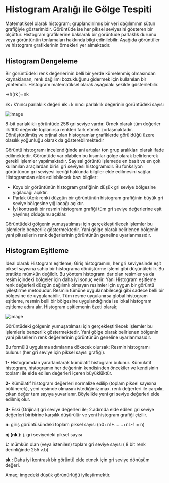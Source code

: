 # Histogram Aralığı ile Gölge Tespiti

Matematiksel olarak histogram; gruplandırılmış bir veri dağılımının sütun grafiğiyle gösterimidir. Görüntüde ise her piksel seviyesini gösteren bir ölçüttür. Histogram grafiklerine bakılarak bir görüntüde parlaklık durumu veya görüntünün tonlamaları hakkında bilgi edinilebilir. Aşağıda görüntüler ve histogram grafiklerinin örnekleri yer almaktadır.

## Histogram Dengeleme

Bir görüntüdeki renk değerlerinin belli bir yerde kümelenmiş olmasından kaynaklanan, renk dağılımı bozukluğunu gidermek için kullanılan bir yöntemdir.
Histogram matematiksel olarak aşağıdaki şekilde gösterilebilir.

→h(rk )=nk

**rk :** k’nıncı parlaklık değeri             **nk :** k nıncı parlaklık değerinin görüntüdeki sayısı

![image](https://user-images.githubusercontent.com/59111328/136185289-dea79e84-dba2-4da7-bda9-11e62f4672c2.png)

8-bit parlaklıklı görüntüde 256 gri seviye vardır. Örnek olarak tüm değerler ilk 100 değerde toplanırsa renkleri fark etmek zorlaşmaktadır.
Dönüştürülmüş ve orjinal olan histogramlar grafiklerde görüldüğü üzere olasılık yoğunluğu olarak da gösterebilmektedir

Görüntü histogramı incelendiğinde ani artışlar ton grup aralıkları olarak ifade edilmektedir. Görüntüde var olabilen bu kısımlar gölge olarak belirlenerek gerekli işlemler yapılmaktadır.
Sayısal görüntü işlemede en basit ve en çok kullanılan araçlardan birisi gri seviyesi histogramıdır. Bu fonksiyon görüntünün gri seviyesi içeriği hakkında bilgiler elde edilmesini sağlar. Histogramdan elde edilebilecek bazı bilgiler:

-	Koyu bir görüntünün histogram grafiğinin düşük gri seviye bölgesine yığılacağı açıktır.
-	Parlak (Açık renk) düzgün bir görüntünün histogram grafiğinin büyük gri seviye bölgesine yığılacağı açıktır.
-	İyi kontrastlı bir resmin histogram grafiği tüm gri seviye değerlerine eşit yayılmış olduğunu açıklar.

Görüntüdeki gölgenin yumuşatılması için gerçekleştirilecek işlemler bu işlemlerle benzerlik göstermektedir. Yani gölge olarak belirlenen bölgenin yani piksellerin renk değerlerinin görüntünün geneline uyarlanmasıdır.

## Histogram Eşitleme

İdeal olarak Histogram eşitleme; Giriş histogramını, her gri seviyesinde eşit piksel sayısına sahip bir histograma dönüştürme işlemi gibi düşünülebilir. Bu pratikte mümkün değildir. Bu yöntem histogramı dar olan resimler ya da resim içindeki bölgeler için daha iyi sonuç verir. Yani Histogram eşitleme renk değerleri düzgün dağılımlı olmayan resimler için uygun bir görüntü iyileştirme metodudur. Resmin tümüne uygulanabileceği gibi sadece belli bir bölgesine de uygulanabilir. Tüm resme uygulanırsa global histogram eşitleme, resmin belli bir bölgesine uygulandığında ise lokal histogram eşitleme adını alır.
Histogram eşitlemenin özeti olarak;

![image](https://user-images.githubusercontent.com/59111328/136184338-0342930a-c816-4fa7-a752-32f41de9a2cb.png)

Görüntüdeki gölgenin yumuşatılması için gerçekleştirilecek işlemler bu işlemlerle benzerlik göstermektedir. Yani gölge olarak belirlenen bölgenin yani piksellerin renk değerlerinin görüntünün geneline uyarlanmasıdır.

Bu formülü uygulama adımlarına dökecek olursak;
 Resmin histogramı bulunur (her gri seviye için piksel sayısı grafiği).

**1-**	Histogramdan yararlanılarak kümülatif histogram bulunur. Kümülatif   histogram, histogramın her değerinin kendisinden öncekiler ve kendisinin toplamı ile elde edilen değerleri içeren büyüklüktür.

**2-**	Kümülatif histogram değerleri normalize edilip (toplam piksel sayısına bölünerek), yeni resimde olmasını istediğimiz max. renk değerleri ile çarpılır, çıkan değer tam sayıya yuvarlanır. Böylelikle yeni gri seviye değerleri elde edilmiş olur.

**3-**	 Eski (Orijinal) gri seviye değerleri ile; 2.adımda elde edilen gri seviye değerleri biribirine karşılık düşürülür ve yeni histogram grafiği çizilir.

**n:** giriş görüntüsündeki toplam piksel sayısı (n0+n1+…….+nL-1 = n)

**nj (nk ):** j. gri seviyedeki piksel sayısı

**L:** mümkün olan (veya istenilen) toplam gri seviye sayısı ( 8 bit renk     derinliğinde 255 v.b)

**sk :** Daha iyi kontraslı bir görüntü elde etmek için gri seviye dönüşüm değeri.

Amaç; imgedeki düşük görünürlüğü iyileştirmektir.


